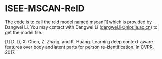 # ISEE-MSCAN-ReID
The code is to call the reid model named mscan[1] which is provided by Dangwei Li. You may contact with Dangwei Li (dangwei.li@nlpr.ia.ac.cn) to get the model file.

[1] D. Li, X. Chen, Z. Zhang, and K. Huang. Learning deep context-aware features over body and latent parts for person re-identification. In CVPR, 2017.
